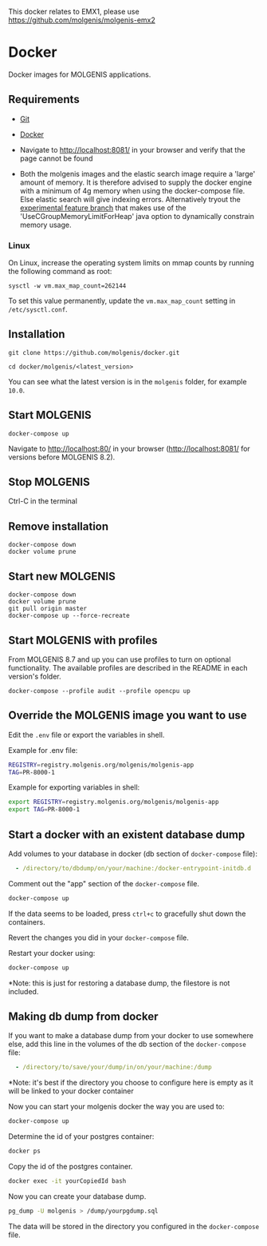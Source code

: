 This docker relates to EMX1, please use https://github.com/molgenis/molgenis-emx2

# Docker
Docker images for MOLGENIS applications.

## Requirements
- [Git](https://git-scm.com/downloads)
- [Docker](https://www.docker.com/)
- Navigate to [http://localhost:8081/](http://localhost:8081/) in your browser and verify that the page cannot be found

- Both the molgenis images and the elastic search image require a 'large' amount of memory. It is therefore advised to supply the docker engine with a minimum of 4g memory when using the docker-compose file. Else elastic search will give indexing errors. Alternatively tryout the [experimental feature branch](https://github.com/molgenis/docker/tree/feature/cgroups-memory) that makes use of the 'UseCGroupMemoryLimitForHeap' java option to dynamically constrain memory usage.       

### Linux
On Linux, increase the operating system limits on mmap counts by running the following command as root:

`sysctl -w vm.max_map_count=262144`

To set this value permanently, update the `vm.max_map_count` setting in `/etc/sysctl.conf`.

## Installation
`git clone https://github.com/molgenis/docker.git`

`cd docker/molgenis/<latest_version>`

You can see what the latest version is in the `molgenis` folder, for example `10.0`.

## Start MOLGENIS
`docker-compose up`

Navigate to [http://localhost:80/](http://localhost:80/) in your browser ([http://localhost:8081/](http://localhost:8081/) for versions before MOLGENIS 8.2).

## Stop MOLGENIS
Ctrl-C in the terminal

## Remove installation
```
docker-compose down
docker volume prune
```

## Start new MOLGENIS
```
docker-compose down
docker volume prune
git pull origin master
docker-compose up --force-recreate
```

## Start MOLGENIS with profiles
From MOLGENIS 8.7 and up you can use profiles to turn on optional functionality. The available 
profiles are described in the README in each version's folder.
```
docker-compose --profile audit --profile opencpu up
```

## Override the MOLGENIS image you want to use
Edit the ```.env``` file or export the variables in shell. 

Example for .env file:
```bash
REGISTRY=registry.molgenis.org/molgenis/molgenis-app
TAG=PR-8000-1
```

Example for exporting variables in shell:
```bash
export REGISTRY=registry.molgenis.org/molgenis/molgenis-app
export TAG=PR-8000-1 
```

## Start a docker with an existent database dump
Add volumes to your database in docker (db section of `docker-compose` file):
```yaml
  - /directory/to/dbdump/on/your/machine:/docker-entrypoint-initdb.d
```
Comment out the "app" section of the `docker-compose` file.
```bash
docker-compose up
```
If the data seems to be loaded, press `ctrl+c` to gracefully shut down the containers.

Revert the changes you did in your `docker-compose` file. 

Restart your docker using:
```bash
docker-compose up
```
*Note: this is just for restoring a database dump, the filestore is not included.

## Making db dump from docker
If you want to make a database dump from your docker to use somewhere else, add this
line in the volumes of the db section of the `docker-compose` file:
```yaml
  - /directory/to/save/your/dump/in/on/your/machine:/dump
```
*Note: it's best if the directory you choose to configure here is empty as it will be linked to 
your docker container

Now you can start your molgenis docker the way you are used to:
```bash
docker-compose up
```

Determine the id of your postgres container:
```bash
docker ps
```
Copy the id of the postgres container.

```bash
docker exec -it yourCopiedId bash
```
Now you can create your database dump.
```bash
pg_dump -U molgenis > /dump/yourpgdump.sql
```
The data will be stored in the directory you configured in the `docker-compose` file.
